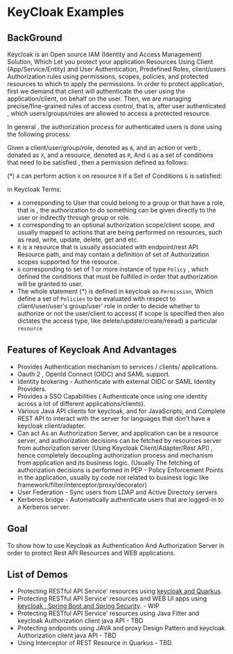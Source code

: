 # KeyCloak Examples


## BackGround

Keycloak is an Open source IAM (Identity and Access Management) Solution, Which Let you protect your application Resources
Using Client (App/Service/Entity) and User Authentication, Predefined Roles, client/users Authorization rules using permissions, scopes, policies, and protected resources to which to apply the permissions.
In order to protect application, first we demand that client will authenticate the user using the application/client, on behalf on the user.
Then, we are managing precise/fine-grained rules of access control, that is, after user authenticated , which users/groups/roles are allowed to access a protected resource.

In general , the authorization process for authenticated users  is done using the following process:

Given a client/user/group/role, denoted as `A`, and an action or verb , donated as `X`, and a resource, denoted as `R`, And `G` as a set of conditions that need to be satisfied , then a permission defined as follows:

(*) `A` can perform action `X` on resource `R` if a Set of Conditions `G` is satisfied:

in Keycloak Terms: 
- `A` corresponding to User that could belong to a group or that have a role, that is , the authorization to do something can be given directly to the user or indirectly through group or role.
- `X` corresponding to an optional authorization scope/client scope, and usually mapped to actions that are being performed on resources, such as read, write, update, delete, get and etc.
- `R` is a resource that is usually associated with endpoint/rest API Resource path, and may contain a definition of set of Authorization scopes supported for the resource.
- `G` corresponding to set of 1 or more instance of type `Policy` , which defined the conditions that must be fulfilled in order that authorization will be granted to user.
- The whole statement (*) is defined in keycloak as `Permission`, Which define a set of `Policies` to be evaluated with respect to client/user/user's group/user' role in order to decide whether to authorize or not the user/client to access( If scope is specified then also dictates the access type, like delete/update/create/reead) a particular `resource`   

## Features of Keycloak And Advantages
- Provides Authentication mechanism to services / clients/ applications.
- Oauth 2 , OpenId Connect (OIDC) and SAML support.
- Identity brokering - Authenticate with external OIDC or SAML Identity Providers.
- Provides a SSO Capabilities ( Authenticate once using one identity across a lot of different applications/clients).
- Various Java API clients for keycloak, and for JavaScripts, and Complete REST API to interact with the server for languages that don't have a keycloak client/adapter.
- Can act As an Authorization Server, and application can be a resource server, and authorization decisions can be fetched by resources server from authorization server (Using Keycloak Client/Adapter/Rest API) , hence completely decoupling authorization process and  mechanism from application and its business logic. (Usually The fetching of authorization decisions is performed in PEP - Policy Enforcement Points in the application, usually by code not related to business logic like framework/filter/interceptor/proxy/decorator)   
- User Federation - Sync users from LDAP and Active Directory servers
- Kerberos bridge - Automatically authenticate users that are logged-in to a Kerberos server.

## Goal

To show how to use Keycloak as Authentication And Authorization Server in order to protect Rest API Resources and WEB applications.


## List of Demos

- Protecting RESTful API Service' resources using [keycloak and Quarkus](./quarkus).
- Protecting RESTful API Service' resources and WEB UI apps using [keycloak , Spring Boot and Spring Security](./quarkus). - WIP
- Protecting RESTful API Service' resources using Java Filter and keycloak Authorization client java API - TBD
- Protecting endpoints using JAVA and proxy Design Pattern and keycloak Authorization client java API - TBD
- Using Interceptor of REST Resource in Quarkus - TBD.  